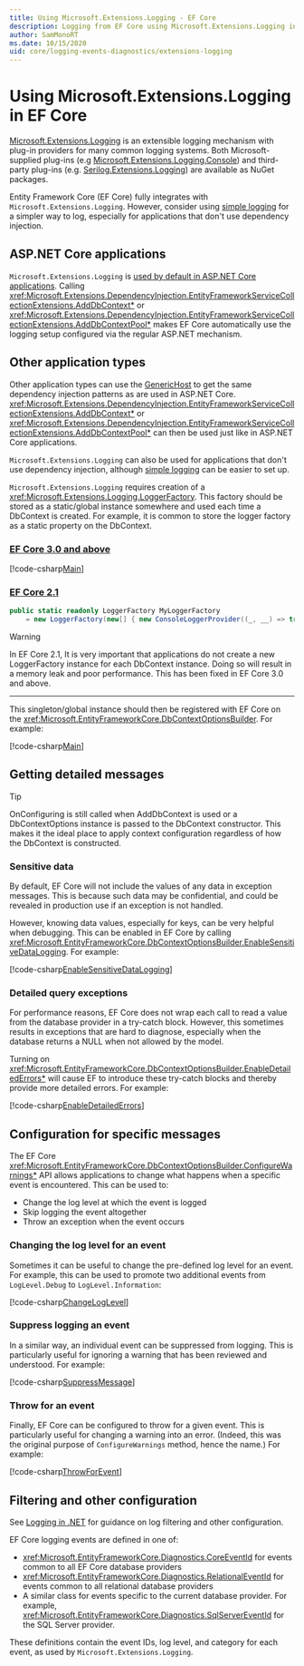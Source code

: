 ```yaml
---
title: Using Microsoft.Extensions.Logging - EF Core
description: Logging from EF Core using Microsoft.Extensions.Logging in ASP.NET Core and other application types
author: SamMonoRT
ms.date: 10/15/2020
uid: core/logging-events-diagnostics/extensions-logging
---
```


# Using Microsoft.Extensions.Logging in EF Core

[Microsoft.Extensions.Logging](/dotnet/core/extensions/logging) is an extensible logging mechanism with plug-in providers for many common logging systems. Both Microsoft-supplied plug-ins (e.g [Microsoft.Extensions.Logging.Console](https://www.nuget.org/packages/Microsoft.Extensions.Logging.Console/)) and third-party plug-ins (e.g. [Serilog.Extensions.Logging](https://www.nuget.org/packages/Serilog.Extensions.Logging/)) are available as NuGet packages.

Entity Framework Core (EF Core) fully integrates with `Microsoft.Extensions.Logging`. However, consider using [simple logging](xref:core/logging-events-diagnostics/simple-logging) for a simpler way to log, especially for applications that don't use dependency injection.

## ASP.NET Core applications

`Microsoft.Extensions.Logging` is [used by default in ASP.NET Core applications](/aspnet/core/fundamentals/logging). Calling <xref:Microsoft.Extensions.DependencyInjection.EntityFrameworkServiceCollectionExtensions.AddDbContext*> or <xref:Microsoft.Extensions.DependencyInjection.EntityFrameworkServiceCollectionExtensions.AddDbContextPool*> makes EF Core automatically use the logging setup configured via the regular ASP.NET mechanism.

## Other application types

Other application types can use the [GenericHost](/dotnet/core/extensions/generic-host) to get the same dependency injection patterns as are used in ASP.NET Core. <xref:Microsoft.Extensions.DependencyInjection.EntityFrameworkServiceCollectionExtensions.AddDbContext*> or <xref:Microsoft.Extensions.DependencyInjection.EntityFrameworkServiceCollectionExtensions.AddDbContextPool*> can then be used just like in ASP.NET Core applications.

`Microsoft.Extensions.Logging` can also be used for applications that don't use dependency injection, although [simple logging](xref:core/logging-events-diagnostics/simple-logging) can be easier to set up.

`Microsoft.Extensions.Logging` requires creation of a <xref:Microsoft.Extensions.Logging.LoggerFactory>. This factory should be stored as a static/global instance somewhere and used each time a DbContext is created. For example, it is common to store the logger factory as a static property on the DbContext.

### [EF Core 3.0 and above](#tab/v3)

<!--
        public static readonly ILoggerFactory MyLoggerFactory
            = LoggerFactory.Create(builder => { builder.AddConsole(); });
-->
[!code-csharp[Main](../../../samples/core/Miscellaneous/Logging/Logging/BloggingContext.cs#DefineLoggerFactory)]

### [EF Core 2.1](#tab/v2)

```csharp
public static readonly LoggerFactory MyLoggerFactory
    = new LoggerFactory(new[] { new ConsoleLoggerProvider((_, __) => true, true) });
```

> [!WARNING]
> In EF Core 2.1, It is very important that applications do not create a new LoggerFactory instance for each DbContext instance. Doing so will result in a memory leak and poor performance. This has been fixed in EF Core 3.0 and above.

***

This singleton/global instance should then be registered with EF Core on the <xref:Microsoft.EntityFrameworkCore.DbContextOptionsBuilder>. For example:

<!--
        protected override void OnConfiguring(DbContextOptionsBuilder optionsBuilder)
            => optionsBuilder
                .UseLoggerFactory(MyLoggerFactory)
                .UseSqlServer(@"Server=(localdb)\mssqllocaldb;Database=EFLogging;ConnectRetryCount=0");
-->
[!code-csharp[Main](../../../samples/core/Miscellaneous/Logging/Logging/BloggingContext.cs#RegisterLoggerFactory)]

## Getting detailed messages

> [!TIP]
> OnConfiguring is still called when AddDbContext is used or a DbContextOptions instance is passed to the DbContext constructor. This makes it the ideal place to apply context configuration regardless of how the DbContext is constructed.

### Sensitive data

By default, EF Core will not include the values of any data in exception messages. This is because such data may be confidential, and could be revealed in production use if an exception is not handled.

However, knowing data values, especially for keys, can be very helpful when debugging. This can be enabled in EF Core by calling <xref:Microsoft.EntityFrameworkCore.DbContextOptionsBuilder.EnableSensitiveDataLogging>. For example:

<!--
        protected override void OnConfiguring(DbContextOptionsBuilder optionsBuilder)
            => optionsBuilder.EnableSensitiveDataLogging();
-->
[!code-csharp[EnableSensitiveDataLogging](../../../samples/core/Miscellaneous/Logging/Logging/BloggingContext.cs?name=EnableSensitiveDataLogging)]

### Detailed query exceptions

For performance reasons, EF Core does not wrap each call to read a value from the database provider in a try-catch block. However, this sometimes results in exceptions that are hard to diagnose, especially when the database returns a NULL when not allowed by the model.

Turning on <xref:Microsoft.EntityFrameworkCore.DbContextOptionsBuilder.EnableDetailedErrors*> will cause EF to introduce these try-catch blocks and thereby provide more detailed errors. For example:

<!--
        protected override void OnConfiguring(DbContextOptionsBuilder optionsBuilder)
            => optionsBuilder.EnableDetailedErrors();
-->
[!code-csharp[EnableDetailedErrors](../../../samples/core/Miscellaneous/Logging/Logging/BloggingContext.cs?name=EnableDetailedErrors)]

## Configuration for specific messages

The EF Core <xref:Microsoft.EntityFrameworkCore.DbContextOptionsBuilder.ConfigureWarnings*> API allows applications to change what happens when a specific event is encountered. This can be used to:

* Change the log level at which the event is logged
* Skip logging the event altogether
* Throw an exception when the event occurs

### Changing the log level for an event

Sometimes it can be useful to change the pre-defined log level for an event. For example, this can be used to promote two additional events from `LogLevel.Debug` to `LogLevel.Information`:

<!--
        protected override void OnConfiguring(DbContextOptionsBuilder optionsBuilder)
            => optionsBuilder
                .ConfigureWarnings(b => b.Log(
                    (RelationalEventId.ConnectionOpened, LogLevel.Information),
                    (RelationalEventId.ConnectionClosed, LogLevel.Information)));
-->
[!code-csharp[ChangeLogLevel](../../../samples/core/Miscellaneous/Logging/Logging/BloggingContext.cs?name=ChangeLogLevel)]

### Suppress logging an event

In a similar way, an individual event can be suppressed from logging. This is particularly useful for ignoring a warning that has been reviewed and understood. For example:

<!--
        protected override void OnConfiguring(DbContextOptionsBuilder optionsBuilder)
            => optionsBuilder
                .ConfigureWarnings(b => b.Ignore(CoreEventId.DetachedLazyLoadingWarning));
-->
[!code-csharp[SuppressMessage](../../../samples/core/Miscellaneous/Logging/Logging/BloggingContext.cs?name=SuppressMessage)]

### Throw for an event

Finally, EF Core can be configured to throw for a given event. This is particularly useful for changing a warning into an error. (Indeed, this was the original purpose of `ConfigureWarnings` method, hence the name.) For example:

<!--
        protected override void OnConfiguring(DbContextOptionsBuilder optionsBuilder)
            => optionsBuilder
                .ConfigureWarnings(b => b.Throw(RelationalEventId.QueryPossibleUnintendedUseOfEqualsWarning));
-->
[!code-csharp[ThrowForEvent](../../../samples/core/Miscellaneous/Logging/Logging/BloggingContext.cs?name=ThrowForEvent)]

## Filtering and other configuration

See [Logging in .NET](/dotnet/core/extensions/logging) for guidance on log filtering and other configuration.

EF Core logging events are defined in one of:

* <xref:Microsoft.EntityFrameworkCore.Diagnostics.CoreEventId> for events common to all EF Core database providers
* <xref:Microsoft.EntityFrameworkCore.Diagnostics.RelationalEventId> for events common to all relational database providers
* A similar class for events specific to the current database provider. For example, <xref:Microsoft.EntityFrameworkCore.Diagnostics.SqlServerEventId> for the SQL Server provider.

These definitions contain the event IDs, log level, and category for each event, as used by `Microsoft.Extensions.Logging`.
